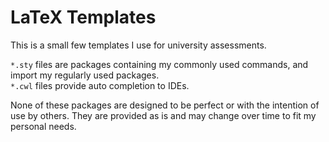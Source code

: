 # LaTeX Templates

This is a small few templates I use for university assessments.

`*.sty` files are packages containing my commonly used commands, and import my regularly used packages.  
`*.cwl` files provide auto completion to IDEs.

None of these packages are designed to be perfect or with the intention of use by others. They are provided as is and may change over time to fit my personal needs.
